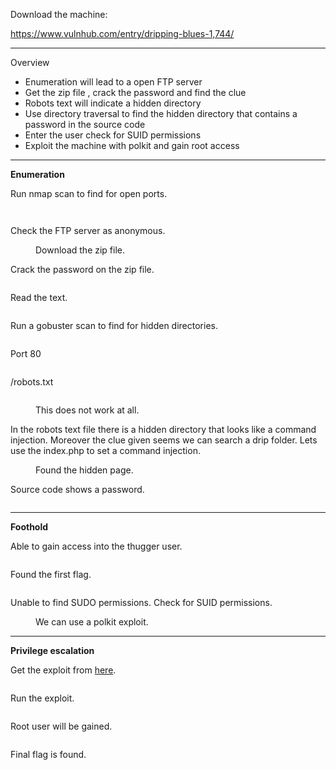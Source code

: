 <!-- wp:paragraph -->
<p>Download the machine:</p>
<!-- /wp:paragraph -->

<!-- wp:paragraph -->
<p><a href="https://www.vulnhub.com/entry/dripping-blues-1,744/" target="_blank" rel="noreferrer noopener">https://www.vulnhub.com/entry/dripping-blues-1,744/</a></p>
<!-- /wp:paragraph -->

<!-- wp:separator -->
<hr class="wp-block-separator has-alpha-channel-opacity"/>
<!-- /wp:separator -->

<!-- wp:paragraph {"align":"center","backgroundColor":"vivid-purple","fontSize":"small"} -->
<p class="has-text-align-center has-vivid-purple-background-color has-background has-small-font-size">Overview</p>
<!-- /wp:paragraph -->

<!-- wp:list -->
<ul><!-- wp:list-item -->
<li>Enumeration will lead to a open FTP server</li>
<!-- /wp:list-item -->

<!-- wp:list-item -->
<li>Get the zip file , crack the password and find the clue</li>
<!-- /wp:list-item -->

<!-- wp:list-item -->
<li>Robots text will indicate a hidden directory</li>
<!-- /wp:list-item -->

<!-- wp:list-item -->
<li>Use directory traversal to find the hidden directory that contains a password in the source code</li>
<!-- /wp:list-item -->

<!-- wp:list-item -->
<li>Enter the user check for SUID permissions</li>
<!-- /wp:list-item -->

<!-- wp:list-item -->
<li>Exploit the machine with polkit and gain root access</li>
<!-- /wp:list-item --></ul>
<!-- /wp:list -->

<!-- wp:separator -->
<hr class="wp-block-separator has-alpha-channel-opacity"/>
<!-- /wp:separator -->

<!-- wp:paragraph {"align":"center","backgroundColor":"luminous-vivid-amber","fontSize":"small"} -->
<p class="has-text-align-center has-luminous-vivid-amber-background-color has-background has-small-font-size"><strong>Enumeration</strong></p>
<!-- /wp:paragraph -->

<!-- wp:paragraph -->
<p>Run nmap scan to find for open ports.</p>
<!-- /wp:paragraph -->

<!-- wp:image {"id":6791,"sizeSlug":"large","linkDestination":"none"} -->
<figure class="wp-block-image size-large"><img src="https://persecure.files.wordpress.com/2022/10/image-379.png?w=682" alt="" class="wp-image-6791"/></figure>
<!-- /wp:image -->

<!-- wp:image {"id":6792,"sizeSlug":"large","linkDestination":"none"} -->
<figure class="wp-block-image size-large"><img src="https://persecure.files.wordpress.com/2022/10/image-380.png?w=949" alt="" class="wp-image-6792"/></figure>
<!-- /wp:image -->

<!-- wp:paragraph -->
<p>Check the FTP server as anonymous.</p>
<!-- /wp:paragraph -->

<!-- wp:image {"id":6799,"sizeSlug":"large","linkDestination":"none"} -->
<figure class="wp-block-image size-large"><img src="https://persecure.files.wordpress.com/2022/10/image-385.png?w=843" alt="" class="wp-image-6799"/><figcaption class="wp-element-caption">Download the zip file.</figcaption></figure>
<!-- /wp:image -->

<!-- wp:paragraph -->
<p>Crack the password on the zip file.</p>
<!-- /wp:paragraph -->

<!-- wp:image {"id":6802,"sizeSlug":"large","linkDestination":"none"} -->
<figure class="wp-block-image size-large"><img src="https://persecure.files.wordpress.com/2022/10/image-386.png?w=1006" alt="" class="wp-image-6802"/></figure>
<!-- /wp:image -->

<!-- wp:paragraph -->
<p>Read the text.</p>
<!-- /wp:paragraph -->

<!-- wp:image {"id":6803,"sizeSlug":"large","linkDestination":"none"} -->
<figure class="wp-block-image size-large"><img src="https://persecure.files.wordpress.com/2022/10/image-387.png?w=374" alt="" class="wp-image-6803"/></figure>
<!-- /wp:image -->

<!-- wp:paragraph -->
<p>Run a gobuster scan to find for hidden directories. </p>
<!-- /wp:paragraph -->

<!-- wp:image {"id":6795,"sizeSlug":"large","linkDestination":"none"} -->
<figure class="wp-block-image size-large"><img src="https://persecure.files.wordpress.com/2022/10/image-382.png?w=1024" alt="" class="wp-image-6795"/></figure>
<!-- /wp:image -->

<!-- wp:paragraph -->
<p>Port 80</p>
<!-- /wp:paragraph -->

<!-- wp:image {"id":6794,"sizeSlug":"large","linkDestination":"none"} -->
<figure class="wp-block-image size-large"><img src="https://persecure.files.wordpress.com/2022/10/image-381.png?w=635" alt="" class="wp-image-6794"/></figure>
<!-- /wp:image -->

<!-- wp:paragraph -->
<p>/robots.txt</p>
<!-- /wp:paragraph -->

<!-- wp:image {"id":6797,"sizeSlug":"large","linkDestination":"none"} -->
<figure class="wp-block-image size-large"><img src="https://persecure.files.wordpress.com/2022/10/image-384.png?w=591" alt="" class="wp-image-6797"/></figure>
<!-- /wp:image -->

<!-- wp:image {"id":6796,"sizeSlug":"large","linkDestination":"none"} -->
<figure class="wp-block-image size-large"><img src="https://persecure.files.wordpress.com/2022/10/image-383.png?w=968" alt="" class="wp-image-6796"/><figcaption class="wp-element-caption">This does not work at all.</figcaption></figure>
<!-- /wp:image -->

<!-- wp:paragraph -->
<p>In the robots text file there is a hidden directory that looks like a command injection. Moreover the clue given seems we can search a drip folder. Lets use the index.php to set a command injection.</p>
<!-- /wp:paragraph -->

<!-- wp:image {"id":6805,"sizeSlug":"large","linkDestination":"none"} -->
<figure class="wp-block-image size-large"><img src="https://persecure.files.wordpress.com/2022/10/image-388.png?w=977" alt="" class="wp-image-6805"/><figcaption class="wp-element-caption">Found the hidden page.</figcaption></figure>
<!-- /wp:image -->

<!-- wp:paragraph -->
<p>Source code shows a password.</p>
<!-- /wp:paragraph -->

<!-- wp:image {"id":6807,"sizeSlug":"large","linkDestination":"none"} -->
<figure class="wp-block-image size-large"><img src="https://persecure.files.wordpress.com/2022/10/image-389.png?w=520" alt="" class="wp-image-6807"/></figure>
<!-- /wp:image -->

<!-- wp:separator -->
<hr class="wp-block-separator has-alpha-channel-opacity"/>
<!-- /wp:separator -->

<!-- wp:paragraph {"align":"center","backgroundColor":"vivid-cyan-blue","fontSize":"small"} -->
<p class="has-text-align-center has-vivid-cyan-blue-background-color has-background has-small-font-size"><strong>Foothold</strong></p>
<!-- /wp:paragraph -->

<!-- wp:paragraph -->
<p>Able to gain access into the thugger user.</p>
<!-- /wp:paragraph -->

<!-- wp:image {"id":6809,"sizeSlug":"large","linkDestination":"none"} -->
<figure class="wp-block-image size-large"><img src="https://persecure.files.wordpress.com/2022/10/image-390.png?w=688" alt="" class="wp-image-6809"/></figure>
<!-- /wp:image -->

<!-- wp:paragraph -->
<p>Found the first flag.</p>
<!-- /wp:paragraph -->

<!-- wp:image {"id":6810,"sizeSlug":"large","linkDestination":"none"} -->
<figure class="wp-block-image size-large"><img src="https://persecure.files.wordpress.com/2022/10/image-391.png?w=592" alt="" class="wp-image-6810"/></figure>
<!-- /wp:image -->

<!-- wp:paragraph -->
<p>Unable to find SUDO permissions. Check for SUID permissions.</p>
<!-- /wp:paragraph -->

<!-- wp:image {"id":6820,"sizeSlug":"large","linkDestination":"none"} -->
<figure class="wp-block-image size-large"><img src="https://persecure.files.wordpress.com/2022/10/image-396.png?w=543" alt="" class="wp-image-6820"/><figcaption class="wp-element-caption">We can use a polkit exploit.</figcaption></figure>
<!-- /wp:image -->

<!-- wp:separator -->
<hr class="wp-block-separator has-alpha-channel-opacity"/>
<!-- /wp:separator -->

<!-- wp:paragraph {"align":"center","backgroundColor":"black","textColor":"white","fontSize":"small"} -->
<p class="has-text-align-center has-white-color has-black-background-color has-text-color has-background has-small-font-size"><strong>Privilege escalation</strong></p>
<!-- /wp:paragraph -->

<!-- wp:paragraph -->
<p>Get the exploit from <a href="https://github.com/Almorabea/Polkit-exploit" data-type="URL" data-id="https://github.com/Almorabea/Polkit-exploit" target="_blank" rel="noreferrer noopener">here</a>. </p>
<!-- /wp:paragraph -->

<!-- wp:image {"id":6816,"sizeSlug":"large","linkDestination":"none"} -->
<figure class="wp-block-image size-large"><img src="https://persecure.files.wordpress.com/2022/10/image-394.png?w=967" alt="" class="wp-image-6816"/></figure>
<!-- /wp:image -->

<!-- wp:paragraph -->
<p>Run the exploit.</p>
<!-- /wp:paragraph -->

<!-- wp:image {"id":6813,"sizeSlug":"large","linkDestination":"none"} -->
<figure class="wp-block-image size-large"><img src="https://persecure.files.wordpress.com/2022/10/image-392.png?w=1024" alt="" class="wp-image-6813"/></figure>
<!-- /wp:image -->

<!-- wp:paragraph -->
<p>Root user will be gained.</p>
<!-- /wp:paragraph -->

<!-- wp:image {"id":6815,"sizeSlug":"large","linkDestination":"none"} -->
<figure class="wp-block-image size-large"><img src="https://persecure.files.wordpress.com/2022/10/image-393.png?w=1024" alt="" class="wp-image-6815"/></figure>
<!-- /wp:image -->

<!-- wp:paragraph -->
<p>Final flag is found.</p>
<!-- /wp:paragraph -->

<!-- wp:image {"id":6818,"sizeSlug":"large","linkDestination":"none"} -->
<figure class="wp-block-image size-large"><img src="https://persecure.files.wordpress.com/2022/10/image-395.png?w=722" alt="" class="wp-image-6818"/></figure>
<!-- /wp:image -->
